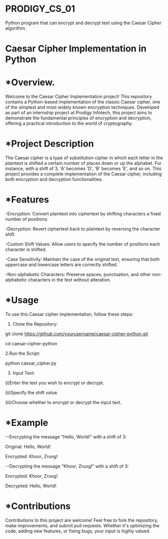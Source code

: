# PRODIGY_CS_01
Python program that can encrypt and decrypt text using the Caesar Cipher algorithm.
# Caesar Cipher Implementation in Python
# *Overview.

Welcome to the Caesar Cipher Implementation project! This repository contains a Python-based implementation of the classic Caesar cipher, one of the simplest and most widely known encryption techniques. Developed as part of an internship project at Prodigy Infotech, this project aims to demonstrate the fundamental principles of encryption and decryption, offering a practical introduction to the world of cryptography.

# *Project Description

The Caesar cipher is a type of substitution cipher in which each letter in the plaintext is shifted a certain number of places down or up the alphabet. For instance, with a shift of 3, 'A' becomes 'D', 'B' becomes 'E', and so on. This project provides a complete implementation of the Caesar cipher, including both encryption and decryption functionalities.

# *Features

-Encryption: Convert plaintext into ciphertext by shifting characters a fixed number of positions.

-Decryption: Revert ciphertext back to plaintext by reversing the character shift.

-Custom Shift Values: Allow users to specify the number of positions each character is shifted.

-Case Sensitivity: Maintain the case of the original text, ensuring that both uppercase and lowercase letters are correctly shifted.

-Non-alphabetic Characters: Preserve spaces, punctuation, and other non-alphabetic characters in the text without alteration.

# *Usage

To use this Caesar cipher implementation, follow these steps:
1. Clone the Repository:
   
git clone https://github.com/yourusername/caesar-cipher-python.git

cd caesar-cipher-python

2.Run the Script:

python caesar_cipher.py

3. Input Text:

(i)Enter the text you wish to encrypt or decrypt.

(ii)Specify the shift value.

(iii)Choose whether to encrypt or decrypt the input text.

# *Example
--Encrypting the message "Hello, World!" with a shift of 3:

Original:  Hello, World!

Encrypted: Khoor, Zruog!

--Decrypting the message "Khoor, Zruog!" with a shift of 3:

Encrypted: Khoor, Zruog!

Decrypted: Hello, World!

# *Contributions
Contributions to this project are welcome! Feel free to fork the repository, make improvements, and submit pull requests. Whether it's optimizing the code, adding new features, or fixing bugs, your input is highly valued.

